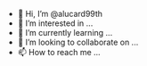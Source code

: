 - 👋 Hi, I’m @alucard99th
- 👀 I’m interested in ...
- 🌱 I’m currently learning ...
- 💞️ I’m looking to collaborate on ...
- 📫 How to reach me ...

<!---
alucard99th/alucard99th is a ✨ special ✨ repository because its `README.md` (this file) appears on your GitHub profile.
You can click the Preview link to take a look at your changes.
--->
